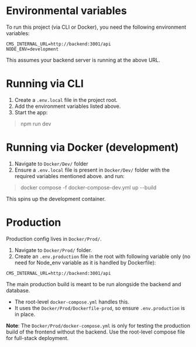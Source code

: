 # Environmental variables

To run this project (via CLI or Docker), you need the following environment variables:

```
CMS_INTERNAL_URL=http://backend:3001/api
NODE_ENV=development
```

This assumes your backend server is running at the above URL.

# Running via CLI
1. Create a `.env.local` file in the project root.
2. Add the environment variables listed above.
3. Start the app:

> npm run dev

# Running via Docker (development)

1. Navigate to `Docker/Dev/` folder
2. Ensure a `.env.local` file is present in `Docker/Dev/` folder with the required variables mentioned above. and run:

> docker compose -f docker-compose-dev.yml up --build

This spins up the development container.

# Production
Production config lives in `Docker/Prod/`.

1. Navigate to `Docker/Prod/` folder.
2. Create an `.env.production` file in the root with following variable only (no need for Node_env variable as it is handled by Dockerfile):

```
CMS_INTERNAL_URL=http://backend:3001/api
```

The main production build is meant to be run alongside the backend and database.
- The root-level `docker-compose.yml` handles this.
- It uses the `Docker/Prod/Dockerfile-prod`, so ensure `.env.production` is in place.

**Note**: The `Docker/Prod/docker-compose.yml` is only for testing the production build of the frontend without the backend. Use the root-level compose file for full-stack deployment.